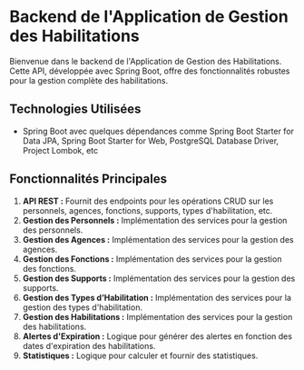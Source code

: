 # Backend de l'Application de Gestion des Habilitations

Bienvenue dans le backend de l'Application de Gestion des Habilitations. 
Cette API, développée avec Spring Boot, offre des fonctionnalités robustes pour la gestion complète des habilitations.

## Technologies Utilisées

- Spring Boot avec quelques dépendances comme Spring Boot Starter for Data JPA, Spring Boot Starter for Web, PostgreSQL Database Driver, Project Lombok, etc

## Fonctionnalités Principales

1. **API REST :** Fournit des endpoints pour les opérations CRUD sur les personnels, agences, fonctions, supports, types d'habilitation, etc.
2. **Gestion des Personnels :** Implémentation des services pour la gestion des personnels.
3. **Gestion des Agences :** Implémentation des services pour la gestion des agences.
4. **Gestion des Fonctions :** Implémentation des services pour la gestion des fonctions.
5. **Gestion des Supports :** Implémentation des services pour la gestion des supports.
6. **Gestion des Types d’Habilitation :** Implémentation des services pour la gestion des types d'habilitation.
7. **Gestion des Habilitations :** Implémentation des services pour la gestion des habilitations.
8. **Alertes d'Expiration :** Logique pour générer des alertes en fonction des dates d'expiration des habilitations.
9. **Statistiques :** Logique pour calculer et fournir des statistiques.

